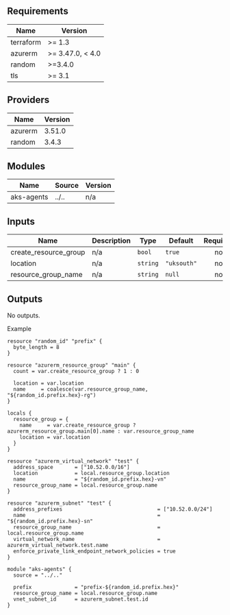 <!-- BEGIN_TF_DOCS -->

## Requirements

| Name | Version |
|------|---------|
| terraform | >= 1.3 |
| azurerm | >= 3.47.0, < 4.0 |
| random | >=3.4.0 |
| tls | >= 3.1 |
## Providers

| Name | Version |
|------|---------|
| azurerm | 3.51.0 |
| random | 3.4.3 |
## Modules

| Name | Source | Version |
|------|--------|---------|
| aks-agents | ../.. | n/a |
## Inputs

| Name | Description | Type | Default | Required |
|------|-------------|------|---------|:--------:|
| create\_resource\_group | n/a | `bool` | `true` | no |
| location | n/a | `string` | `"uksouth"` | no |
| resource\_group\_name | n/a | `string` | `null` | no |
## Outputs

No outputs.

Example

```hcl
resource "random_id" "prefix" {
  byte_length = 8
}

resource "azurerm_resource_group" "main" {
  count = var.create_resource_group ? 1 : 0

  location = var.location
  name     = coalesce(var.resource_group_name, "${random_id.prefix.hex}-rg")
}

locals {
  resource_group = {
    name     = var.create_resource_group ? azurerm_resource_group.main[0].name : var.resource_group_name
    location = var.location
  }
}

resource "azurerm_virtual_network" "test" {
  address_space       = ["10.52.0.0/16"]
  location            = local.resource_group.location
  name                = "${random_id.prefix.hex}-vn"
  resource_group_name = local.resource_group.name
}

resource "azurerm_subnet" "test" {
  address_prefixes                               = ["10.52.0.0/24"]
  name                                           = "${random_id.prefix.hex}-sn"
  resource_group_name                            = local.resource_group.name
  virtual_network_name                           = azurerm_virtual_network.test.name
  enforce_private_link_endpoint_network_policies = true
}

module "aks-agents" {
  source = "../.."

  prefix              = "prefix-${random_id.prefix.hex}"
  resource_group_name = local.resource_group.name
  vnet_subnet_id      = azurerm_subnet.test.id
}
```
<!-- END_TF_DOCS -->
